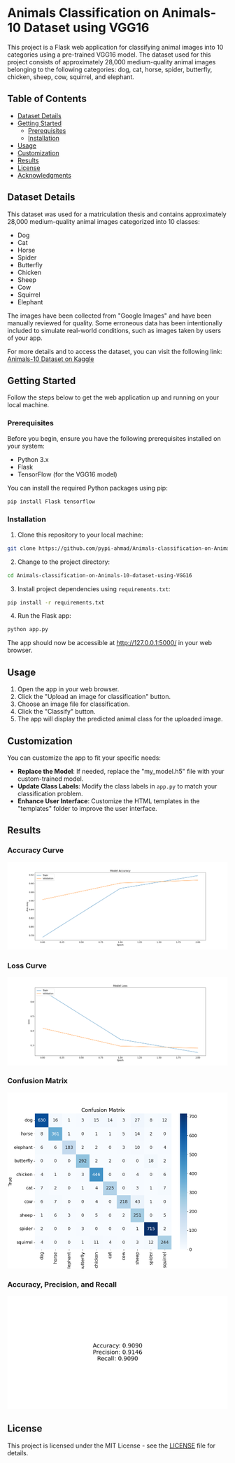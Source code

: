 # Animals Classification on Animals-10 Dataset using VGG16

This project is a Flask web application for classifying animal images into 10 categories using a pre-trained VGG16 model. The dataset used for this project consists of approximately 28,000 medium-quality animal images belonging to the following categories: dog, cat, horse, spider, butterfly, chicken, sheep, cow, squirrel, and elephant.

## Table of Contents

- [Dataset Details](#dataset-details)
- [Getting Started](#getting-started)
  - [Prerequisites](#prerequisites)
  - [Installation](#installation)
- [Usage](#usage)
- [Customization](#customization)
- [Results](#results)
- [License](#license)
- [Acknowledgments](#acknowledgments)

## Dataset Details

This dataset was used for a matriculation thesis and contains approximately 28,000 medium-quality animal images categorized into 10 classes:

- Dog
- Cat
- Horse
- Spider
- Butterfly
- Chicken
- Sheep
- Cow
- Squirrel
- Elephant

The images have been collected from "Google Images" and have been manually reviewed for quality. Some erroneous data has been intentionally included to simulate real-world conditions, such as images taken by users of your app.

For more details and to access the dataset, you can visit the following link: [Animals-10 Dataset on Kaggle](https://www.kaggle.com/datasets/alessiocorrado99/animals10)

## Getting Started

Follow the steps below to get the web application up and running on your local machine.

### Prerequisites

Before you begin, ensure you have the following prerequisites installed on your system:

- Python 3.x
- Flask
- TensorFlow (for the VGG16 model)

You can install the required Python packages using pip:

```bash
pip install Flask tensorflow
```

### Installation

1. Clone this repository to your local machine:

```bash
git clone https://github.com/pypi-ahmad/Animals-classification-on-Animals-10-dataset-using-VGG16.git
```

2. Change to the project directory:

```bash
cd Animals-classification-on-Animals-10-dataset-using-VGG16
```

3. Install project dependencies using `requirements.txt`:

```bash
pip install -r requirements.txt
```

4. Run the Flask app:

```bash
python app.py
```

The app should now be accessible at http://127.0.0.1:5000/ in your web browser.

## Usage

1. Open the app in your web browser.
2. Click the "Upload an image for classification" button.
3. Choose an image file for classification.
4. Click the "Classify" button.
5. The app will display the predicted animal class for the uploaded image.

## Customization

You can customize the app to fit your specific needs:

- **Replace the Model**: If needed, replace the "my_model.h5" file with your custom-trained model.
- **Update Class Labels**: Modify the class labels in `app.py` to match your classification problem.
- **Enhance User Interface**: Customize the HTML templates in the "templates" folder to improve the user interface.

## Results

### Accuracy Curve

![Accuracy Curve](accuracy_curve.png)

### Loss Curve

![Loss Curve](loss_curve.png)

### Confusion Matrix

![Confusion Matrix](confusion_matrix.png)

### Accuracy, Precision, and Recall

![Metrics](Accuracy,%20Precision,%20and%20Recall.png)

## License

This project is licensed under the MIT License - see the [LICENSE](LICENSE) file for details.
